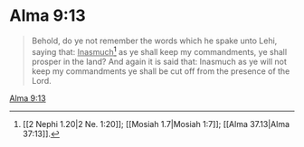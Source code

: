 # Alma 9:13

> Behold, do ye not remember the words which he spake unto Lehi, saying that: <u>Inasmuch</u>[^a] as ye shall keep my commandments, ye shall prosper in the land? And again it is said that: Inasmuch as ye will not keep my commandments ye shall be cut off from the presence of the Lord.

[Alma 9:13](https://www.churchofjesuschrist.org/study/scriptures/bofm/alma/9?lang=eng&id=p13#p13)


[^a]: [[2 Nephi 1.20|2 Ne. 1:20]]; [[Mosiah 1.7|Mosiah 1:7]]; [[Alma 37.13|Alma 37:13]].  
